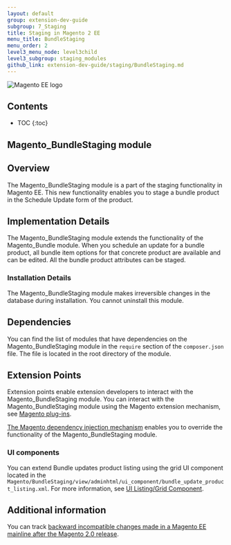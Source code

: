 ```yaml
---
layout: default
group: extension-dev-guide
subgroup: 7_Staging
title: Staging in Magento 2 EE
menu_title: BundleStaging
menu_order: 2
level3_menu_node: level3child
level3_subgroup: staging_modules
github_link: extension-dev-guide/staging/BundleStaging.md
---
```


![Magento EE logo]({{site.baseurl}}common/images/ee-only_large.png)

<h2>Contents</h2>

* TOC
{:toc}

## Magento_BundleStaging module

## Overview

The Magento_BundleStaging module is a part of the staging functionality in Magento EE. This new functionality enables you to stage a bundle product in the Schedule Update form of the product.

## Implementation Details

The Magento_BundleStaging module extends the functionality of the Magento_Bundle module. When you schedule an update for a bundle product, all bundle item options for that concrete product are available and can be edited. All the bundle product attributes can be staged.

### Installation Details

The Magento_BundleStaging module makes irreversible changes in the database during installation. You cannot uninstall this module.

## Dependencies

You can find the list of modules that have dependencies on the Magento_BundleStaging module in the `require` section of the `composer.json` file. The file is located in the root directory of the module.

## Extension Points

Extension points enable extension developers to interact with the Magento_BundleStaging module. You can interact with the Magento_BundleStaging module using the Magento extension mechanism, see [Magento plug-ins](http://devdocs.magento.com/guides/v2.1/extension-dev-guide/plugins.html).

[The Magento dependency injection mechanism](http://devdocs.magento.com/guides/v2.1/extension-dev-guide/depend-inj.html) enables you to override the functionality of the Magento_BundleStaging module.

### UI components

You can extend Bundle updates product listing using  the grid UI component located in the `Magento/BundleStaging/view/adminhtml/ui_component/bundle_update_product_listing.xml`. For more information, see [UI Listing/Grid Component](http://devdocs.magento.com/guides/v2.1/ui-components/ui-listing-grid.html).

## Additional information

You can track [backward incompatible changes made in a Magento EE mainline after the Magento 2.0 release](http://devdocs.magento.com/guides/v2.0/release-notes/changes/ee_changes.html).